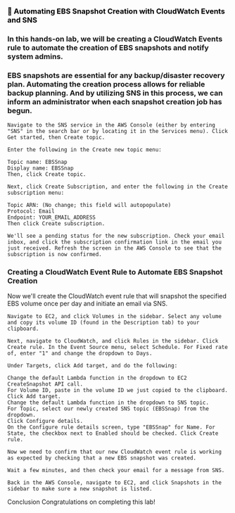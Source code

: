 ### <span style="color: black">&#x1F535; Automating EBS Snapshot Creation with CloudWatch Events and SNS

### In this hands-on lab, we will be creating a CloudWatch Events rule to automate the creation of EBS snapshots and notify system admins.

### EBS snapshots are essential for any backup/disaster recovery plan. Automating the creation process allows for reliable backup planning. And by utilizing SNS in this process, we can inform an administrator when each snapshot creation job has begun.

```
Navigate to the SNS service in the AWS Console (either by entering "SNS" in the search bar or by locating it in the Services menu). Click Get started, then Create topic.

Enter the following in the Create new topic menu:

Topic name: EBSSnap
Display name: EBSSnap
Then, click Create topic.

Next, click Create Subscription, and enter the following in the Create subscription menu:

Topic ARN: (No change; this field will autopopulate)
Protocol: Email
Endpoint: YOUR_EMAIL_ADDRESS
Then click Create subscription.

We'll see a pending status for the new subscription. Check your email inbox, and click the subscription confirmation link in the email you just received. Refresh the screen in the AWS Console to see that the subscription is now confirmed.
```

### Creating a CloudWatch Event Rule to Automate EBS Snapshot Creation

Now we'll create the CloudWatch event rule that will snapshot the specified EBS volume once per day and initiate an email via SNS.

```
Navigate to EC2, and click Volumes in the sidebar. Select any volume and copy its volume ID (found in the Description tab) to your clipboard.
```

```
Next, navigate to CloudWatch, and click Rules in the sidebar. Click Create rule. In the Event Source menu, select Schedule. For Fixed rate of, enter "1" and change the dropdown to Days.

Under Targets, click Add target, and do the following:

Change the default Lambda function in the dropdown to EC2 CreateSnapshot API call.
For Volume ID, paste in the volume ID we just copied to the clipboard.
Click Add target.
Change the default Lambda function in the dropdown to SNS topic.
For Topic, select our newly created SNS topic (EBSSnap) from the dropdown.
Click Configure details.
On the Configure rule details screen, type "EBSSnap" for Name. For State, the checkbox next to Enabled should be checked. Click Create rule.

Now we need to confirm that our new CloudWatch event rule is working as expected by checking that a new EBS snapshot was created.

Wait a few minutes, and then check your email for a message from SNS.

Back in the AWS Console, navigate to EC2, and click Snapshots in the sidebar to make sure a new snapshot is listed.
```

Conclusion
Congratulations on completing this lab!
